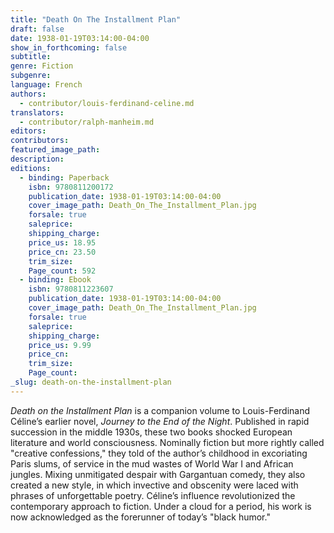 ```yaml
---
title: "Death On The Installment Plan"
draft: false
date: 1938-01-19T03:14:00-04:00
show_in_forthcoming: false
subtitle:
genre: Fiction
subgenre:
language: French
authors:
  - contributor/louis-ferdinand-celine.md
translators:
  - contributor/ralph-manheim.md
editors:
contributors:
featured_image_path:
description:
editions:
  - binding: Paperback
    isbn: 9780811200172
    publication_date: 1938-01-19T03:14:00-04:00
    cover_image_path: Death_On_The_Installment_Plan.jpg
    forsale: true
    saleprice:
    shipping_charge:
    price_us: 18.95
    price_cn: 23.50
    trim_size:
    Page_count: 592
  - binding: Ebook
    isbn: 9780811223607
    publication_date: 1938-01-19T03:14:00-04:00
    cover_image_path: Death_On_The_Installment_Plan.jpg
    forsale: true
    saleprice:
    shipping_charge:
    price_us: 9.99
    price_cn:
    trim_size:
    Page_count:
_slug: death-on-the-installment-plan
---
```


_Death on the Installment Plan_ is a companion volume to Louis-Ferdinand Céline’s earlier novel, _Journey to the End of the Night_. Published in rapid succession in the middle 1930s, these two books shocked European literature and world consciousness. Nominally fiction but more rightly called "creative confessions," they told of the author’s childhood in excoriating Paris slums, of service in the mud wastes of World War I and African jungles. Mixing unmitigated despair with Gargantuan comedy, they also created a new style, in which invective and obscenity were laced with phrases of unforgettable poetry. Céline’s influence revolutionized the contemporary approach to fiction. Under a cloud for a period, his work is now acknowledged as the forerunner of today’s "black humor."
